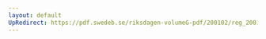 ```yaml
---
layout: default
UpRedirect: https://pdf.swedeb.se/riksdagen-volumeG-pdf/200102/reg_200102/reg_200102_0215.pdf
---
```

